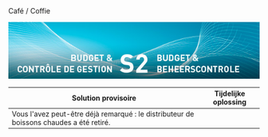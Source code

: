 <link rel="stylesheet" href="https://newdevprojects.github.io/S2/S2.css>

# Café / Coffie

![](header.jpg)

| Solution provisoire | Tijdelijke oplossing |
| --- | --- | 
| Vous l'avez peut-être déjà remarqué : le distributeur de boissons chaudes a été retiré. | &nbsp; |


